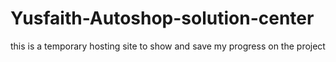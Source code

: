 # Yusfaith-Autoshop-solution-center
this is a temporary hosting site to show and save my progress on the project
